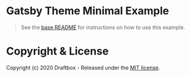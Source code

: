 # Gatsby Theme Minimal Example

> See the [base README](https://github.com/draftbox-co/gatsby-wordpress-balsa-theme/blob/master/README.md) for instructions on how to use this example.

# Copyright & License

Copyright (c) 2020 Draftbox - Released under the [MIT license](LICENSE).